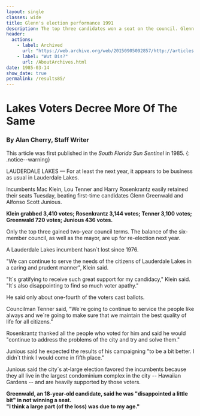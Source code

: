 ```yaml
---
layout: single
classes: wide
title: Glenn's election performance 1991
description: The top three candidates won a seat on the council. Glenn came a very comfortable fourth.
header:
  actions:
    - label: Archived
      url: "https://web.archive.org/web/20150905092857/http://articles.sun-sentinel.com/1985-03-14/news/8501100016_1_votes-lauderdale-lakes-re-election-next-year"
    - label: "Wut Dis?"
      url: /AboutArchives.html
date: 1985-03-14
show_date: true 
permalink: /results85/
---
```



# Lakes Voters Decree More Of The Same

### By Alan Cherry, Staff Writer

This article was first published in the _South Florida Sun Sentinel_ in 1985.
{: .notice--warning}

LAUDERDALE LAKES — For at least the next year, it appears to be business as usual in Lauderdale Lakes.

Incumbents Mac Klein, Lou Tenner and Harry Rosenkrantz easily retained their seats Tuesday, beating first-time candidates Glenn Greenwald and Alfonso Scott Junious.

**Klein grabbed 3,410 votes; Rosenkrantz 3,144 votes; Tenner 3,100 votes; Greenwald 720 votes; Junious 436 votes.**

Only the top three gained two-year council terms. The balance of the six- member council, as well as the mayor, are up for re-election next year.

A Lauderdale Lakes incumbent hasn`t lost since 1976.

"We can continue to serve the needs of the citizens of Lauderdale Lakes in a caring and prudent manner", Klein said.

"It\`s gratifying to receive such great support for my candidacy," Klein said. "It\`s also disappointing to find so much voter apathy."

He said only about one-fourth of the voters cast ballots.

Councilman Tenner said, "We\`re going to continue to service the people like always and we`re going to make sure that we maintain the best quality of life for all citizens."

Rosenkrantz thanked all the people who voted for him and said he would "continue to address the problems of the city and try and solve them."

Junious said he expected the results of his campaigning "to be a bit better. I didn`t think I would come in fifth place."

Junious said the city`s at-large election favored the incumbents because they all live in the largest condominium complex in the city -- Hawaiian Gardens -- and are heavily supported by those voters.

**Greenwald, an 18-year-old candidate, said he was "disappointed a little bit" in not winning a seat.  
"I think a large part (of the loss) was due to my age."**
